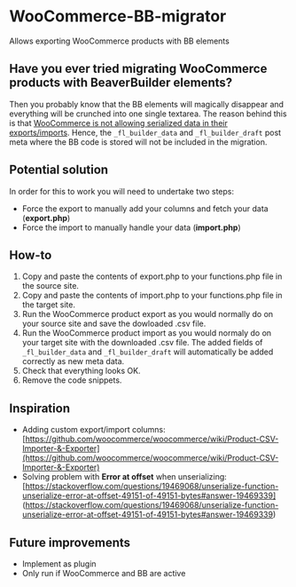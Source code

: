 # WooCommerce-BB-migrator
Allows exporting WooCommerce products with BB elements

## Have you ever tried migrating WooCommerce products with BeaverBuilder elements?
Then you probably know that the BB elements will magically disappear and everything will be crunched into one single textarea. The reason behind this is that [WooCommerce is not allowing serialized data in their exports/imports](https://github.com/woocommerce/woocommerce/issues/18379). Hence, the ```_fl_builder_data``` and ```_fl_builder_draft``` post meta where the BB code is stored will not be included in the migration.

## Potential solution
In order for this to work you will need to undertake two steps:
- Force the export to manually add your columns and fetch your data (**export.php**)
- Force the import to manually handle your data (**import.php**)

## How-to
1. Copy and paste the contents of export.php to your functions.php file in the source site.
2. Copy and paste the contents of import.php to your functions.php file in the target site.
3. Run the WooCommerce product export as you would normally do on your source site and save the dowloaded .csv file.
4. Run the WooCommerce product import as you would normaly do on your target site with the downloaded .csv file. The added fields of ```_fl_builder_data``` and ```_fl_builder_draft``` will automatically be added correctly as new meta data.
5. Check that everything looks OK.
6. Remove the code snippets.

## Inspiration
- Adding custom export/import columns: [https://github.com/woocommerce/woocommerce/wiki/Product-CSV-Importer-&-Exporter](https://github.com/woocommerce/woocommerce/wiki/Product-CSV-Importer-&-Exporter)
- Solving problem with **Error at offset** when unserializing: [https://stackoverflow.com/questions/19469068/unserialize-function-unserialize-error-at-offset-49151-of-49151-bytes#answer-19469339] (https://stackoverflow.com/questions/19469068/unserialize-function-unserialize-error-at-offset-49151-of-49151-bytes#answer-19469339)

## Future improvements
- Implement as plugin
- Only run if WooCommerce and BB are active